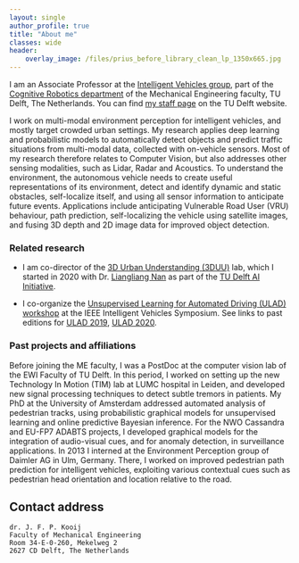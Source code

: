 ```yaml
---
layout: single
author_profile: true
title: "About me"
classes: wide
header:
    overlay_image: /files/prius_before_library_clean_lp_1350x665.jpg
---
```


I am an Associate Professor at the [Intelligent Vehicles group](http://intelligent-vehicles.org/), 
part of the [Cognitive Robotics department](http://cor.tudelft.nl/) of the Mechanical Engineering faculty, TU Delft, The Netherlands.
You can find [my staff page](https://www.tudelft.nl/en/staff/j.f.p.kooij/) on the TU Delft website.

I work on multi-modal environment perception for intelligent vehicles, and mostly target crowded urban settings.
My research applies deep learning and probabilistic models to automatically detect objects and predict traffic situations from multi-modal data, collected with on-vehicle sensors. Most of my research therefore relates to Computer Vision, but also addresses other sensing modalities, such as Lidar, Radar and Acoustics.
To understand the environment, the autonomous vehicle needs to create useful representations of its environment, detect and identify dynamic and static obstacles, self-localize itself, and using all sensor information to anticipate future events. Applications include anticipating Vulnerable Road User (VRU) behaviour, path prediction, self-localizing the vehicle using satellite images, and fusing 3D depth and 2D image data for improved object detection.

### Related research

- I am co-director of the [3D Urban Understanding (3DUU)](https://www.tudelft.nl/en/ai/3duu/) lab, which I started in 2020 with Dr. [Liangliang Nan](https://3d.bk.tudelft.nl/liangliang/) as part of the [TU Delft AI Initiative](https://www.tudelft.nl/en/ai/).

- I co-organize the [Unsupervised Learning for Automated Driving (ULAD) workshop](http://ulad-workshop.com) at the IEEE Intelligent Vehicles Symposium. See links to past editions for [ULAD 2019](http://intelligent-vehicles.org/ulad-2019/), [ULAD 2020](http://intellgent-vehicles.org/ulad-2020/).

### Past projects and affiliations

Before joining the ME faculty, I was a PostDoc at the computer vision lab of the EWI Faculty of TU Delft.
In this period, I worked on setting up the new Technology In Motion (TIM) lab at LUMC hospital in Leiden, and developed new signal processing techniques to detect subtle tremors in patients.
My PhD at the University of Amsterdam addressed automated analysis of pedestrian tracks, using probabilistic graphical models for unsupervised learning and online predictive Bayesian inference.
For the NWO Cassandra and EU-FP7 ADABTS projects, I developed graphical models for the integration of audio-visual cues, and for anomaly detection, in surveillance applications. 
In 2013 I interned at the Environment Perception group of Daimler AG in Ulm, Germany.
There, I worked on improved pedestrian path prediction for intelligent vehicles,
exploiting various contextual cues such as pedestrian head orientation and location relative to the road.

## Contact address

    dr. J. F. P. Kooij
    Faculty of Mechanical Engineering
    Room 34-E-0-260, Mekelweg 2
    2627 CD Delft, The Netherlands

